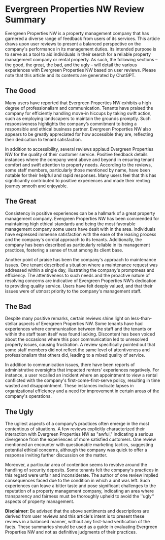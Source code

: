 # Evergreen Properties NW Review Summary

Evergreen Properties NW is a property management company that has garnered a diverse range of feedback from users of its services. This article draws upon user reviews to present a balanced perspective on the company's performance in its management duties. Its intended purpose is to serve as a tool to aid individuals in their search for a reliable property management company or rental property. As such, the following sections – the good, the great, the bad, and the ugly – will detail the various experiences with Evergreen Properties NW based on user reviews. Please note that this article and its contents are generated by ChatGPT.

## The Good

Many users have reported that Evergreen Properties NW exhibits a high degree of professionalism and communication. Tenants have praised the company for efficiently handling move-in hiccups by taking swift action, such as employing landscapers to maintain the grounds promptly. Such responsiveness highlights the company’s commitment to being a responsible and ethical business partner. Evergreen Properties NW also appears to be greatly appreciated for how accessible they are, reflecting their dedication to tenant satisfaction.

In addition to accessibility, several reviews applaud Evergreen Properties NW for the quality of their customer service. Positive feedback details instances where the company went above and beyond in ensuring tenant comfort and swift attention to property needs. According to the reviews, some staff members, particularly those mentioned by name, have been notable for their helpful and rapid responses. Many users feel that this has significantly contributed to positive experiences and made their renting journey smooth and enjoyable.

## The Great

Consistency in positive experiences can be a hallmark of a great property management company. Evergreen Properties NW has been commended for maintaining high ethical standards and being the most favorable management company some users have dealt with in the area. Individuals have expressed immense satisfaction with the ease of the leasing process and the company's cordial approach to its tenants. Additionally, the company has been described as particularly reliable in its management practices, fostering a sense of trust among its client base.

Another point of praise has been the company's approach to maintenance issues. One tenant described a situation where a maintenance request was addressed within a single day, illustrating the company's promptness and efficiency. The attentiveness to such needs and the proactive nature of resolving concerns are indicative of Evergreen Properties NW’s dedication to providing quality service. Users have felt deeply valued, and that their issues were of utmost priority to the company's management staff.

## The Bad

Despite many positive remarks, certain reviews shine light on less-than-stellar aspects of Evergreen Properties NW. Some tenants have had experiences where communication between the staff and the tenants or within the staff team itself was found lacking. Discontent has been voiced about the occasions where this poor communication led to unresolved property issues, causing frustration. A review specifically pointed out that some staff members did not reflect the same level of attentiveness and professionalism that others did, leading to a mixed quality of service.

In addition to communication issues, there have been reports of administrative oversights that impacted renters' experiences negatively. For instance, a user recalled an incident where an appointment to view a rental conflicted with the company's first-come-first-serve policy, resulting in time wasted and disappointment. These instances indicate lapses in organizational efficiency and a need for improvement in certain areas of the company's operations.

## The Ugly

The ugliest aspects of a company’s practices often emerge in the most contentious of situations. A few reviews explicitly characterized their interaction with Evergreen Properties NW as "awful," indicating a serious divergence from the experiences of more satisfied customers. One review mentioned an encounter with questionable marketing tactics, suggesting potential ethical concerns, although the company was quick to offer a response inviting further discussion on the matter.

Moreover, a particular area of contention seems to revolve around the handling of security deposits. Some tenants felt the company's practices in this regard were unfair and inconsiderate. The author of one review implied consequences faced due to the condition in which a unit was left. Such experiences can leave a bitter taste and pose significant challenges to the reputation of a property management company, indicating an area where transparency and fairness must be thoroughly upheld to avoid the ''ugly'' aspects of property management.

**Disclaimer**: Be advised that the above sentiments and descriptions are derived from user reviews and this article's intent is to present these reviews in a balanced manner, without any first-hand verification of the facts. These summaries should be used as a guide in evaluating Evergreen Properties NW and not as definitive judgments of their practices.